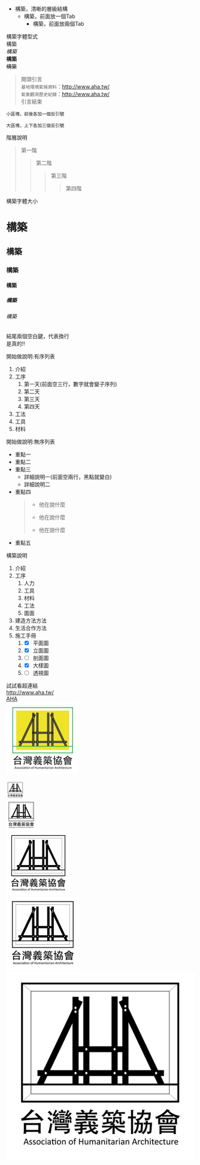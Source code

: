 * 構築，清晰的層級結構<br/>
   * 構築，前面放一個Tab<br/>
      * 構築，前面放兩個Tab<br/>


構築字體型式<br/>
構築<br/>
*構築*<br/>
**構築**<br/>
~~構築~~<br/>

>開頭引言<br/>
>`基地環境氣候資料`：http://www.aha.tw/<br/>
>`氣象觀測歷史紀錄`：http://www.aha.tw/<br/>
>引言結束<br/>

`小區塊，前後各加一個反引號`  
```
大區塊，上下各加三個反引號
```   

階層說明  
>第一階
>>第二階
>>>第三階
>>>>第四階

構築字體大小<br/>
# 構築
## 構築
### 構築
#### 構築
##### 構築
###### 構築

結尾兩個空白鍵，代表換行  
是真的!!  

開始做說明:有序列表
1. 介紹
2. 工序  
   1. 第一天(前面空三行，數字就會變子序列)
   2. 第二天  
   3. 第三天  
   4. 第四天  
3. 工法
4. 工具
5. 材料

開始做說明:無序列表  
* 重點一
* 重點二
* 重點三
  * 詳細說明一(前面空兩行，黑點就變白)
  * 詳細說明二
* 重點四 
  >+ 他在說什麼 
  >- 他在說什麼
  >* 他在說什麼
* 重點五

構築說明  
1. 介紹
2. 工序
   1. 人力
   2. 工具
   3. 材料
   4. 工法
   5. 圖面
3. 建造方法方法
4. 生活合作方法
5. 施工手冊  
   1. - [x] 平面圖  
   2. - [x] 立面圖  
   3. - [ ] 剖面圖  
   4. - [x] 大樣圖  
   5. - [ ] 透視圖

試試看超連結  
http://www.aha.tw/   
[AHA](http://www.aha.tw/)  
![AHA](ic_launcher.png "icon a")  
<br/> 
![AHA](https://github.com/AHA-Taiwan/Media-Box/blob/master/AHA%20b%20icon/Icon-24%402x.png "icon bx24")  
![AHA](https://github.com/AHA-Taiwan/Media-Box/blob/master/AHA%20b%20icon/Icon-40%402x.png "icon bx40")  
![AHA](https://github.com/AHA-Taiwan/Media-Box/blob/master/AHA%20b%20icon/Icon-86%402x.png "icon bx86")  
![AHA](https://github.com/AHA-Taiwan/Media-Box/blob/master/AHA%20b%20icon/Icon-98%402x.png "icon bx98")  
![AHA](https://github.com/AHA-Taiwan/Media-Box/blob/master/AHA%20b%20icon/playstore-icon.png "icon b Max")  






